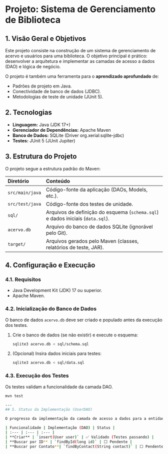 # Projeto: Sistema de Gerenciamento de Biblioteca

## 1. Visão Geral e Objetivos

Este projeto consiste na construção de um sistema de gerenciamento de acervo e usuários para uma biblioteca. O objetivo principal é prático: desenvolver a arquitetura e implementar as camadas de acesso a dados (DAO) e lógica de negócio.

O projeto é também uma ferramenta para o **aprendizado aprofundado** de:
* Padrões de projeto em Java.
* Conectividade de banco de dados (JDBC).
* Metodologias de teste de unidade (JUnit 5).

## 2. Tecnologias

* **Linguagem:** Java (JDK 17+)
* **Gerenciador de Dependências:** Apache Maven
* **Banco de Dados:** SQLite (Driver org.xerial:sqlite-jdbc)
* **Testes:** JUnit 5 (JUnit Jupiter)

## 3. Estrutura do Projeto

O projeto segue a estrutura padrão do Maven:

| Diretório | Conteúdo |
| :--- | :--- |
| `src/main/java` | Código-fonte da aplicação (DAOs, Models, etc.). |
| `src/test/java` | Código-fonte dos testes de unidade. |
| `sql/` | Arquivos de definição do esquema (`schema.sql`) e dados iniciais (`data.sql`). |
| `acervo.db` | Arquivo do banco de dados SQLite (ignorável pelo Git). |
| `target/` | Arquivos gerados pelo Maven (classes, relatórios de teste, JAR). |

## 4. Configuração e Execução

### 4.1. Requisitos

* Java Development Kit (JDK) 17 ou superior.
* Apache Maven.

### 4.2. Inicialização do Banco de Dados

O banco de dados `acervo.db` deve ser criado e populado antes da execução dos testes.

1.  Crie o banco de dados (se não existir) e execute o esquema:
    ```bash
    sqlite3 acervo.db < sql/schema.sql
    ```
2.  (Opcional) Insira dados iniciais para testes:
    ```bash
    sqlite3 acervo.db < sql/data.sql
    ```

### 4.3. Execução dos Testes

Os testes validam a funcionalidade da camada DAO.

```bash
mvn test

---
## 5. Status da Implementação (UserDAO)

O progresso da implementação da camada de acesso a dados para a entidade `User` é registrado abaixo:

| Funcionalidade | Implementação (DAO) | Status |
| :--- | :--- | :--- |
| **Criar** | `insert(User user)` | ✅ Validado (Testes passando) |
| **Buscar por ID** | `findById(long id)` | ⬜ Pendente |
| **Buscar por Contato**| `findByContact(String contact)` | ⬜ Pendente |
